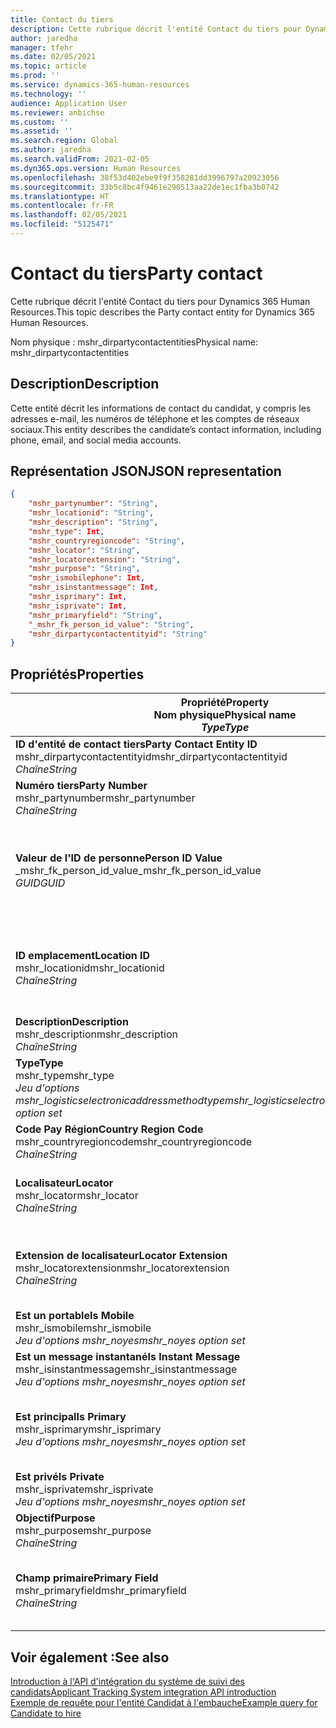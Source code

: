 ```yaml
---
title: Contact du tiers
description: Cette rubrique décrit l'entité Contact du tiers pour Dynamics 365 Human Resources.
author: jaredha
manager: tfehr
ms.date: 02/05/2021
ms.topic: article
ms.prod: ''
ms.service: dynamics-365-human-resources
ms.technology: ''
audience: Application User
ms.reviewer: anbichse
ms.custom: ''
ms.assetid: ''
ms.search.region: Global
ms.author: jaredha
ms.search.validFrom: 2021-02-05
ms.dyn365.ops.version: Human Resources
ms.openlocfilehash: 38f53d402ebe9f9f358281dd3996797a20923056
ms.sourcegitcommit: 33b5c8bc4f9461e290513aa22de1ec1fba3b0742
ms.translationtype: HT
ms.contentlocale: fr-FR
ms.lasthandoff: 02/05/2021
ms.locfileid: "5125471"
---
```

# <a name="party-contact"></a><span data-ttu-id="af5e9-103">Contact du tiers</span><span class="sxs-lookup"><span data-stu-id="af5e9-103">Party contact</span></span>

<span data-ttu-id="af5e9-104">Cette rubrique décrit l'entité Contact du tiers pour Dynamics 365 Human Resources.</span><span class="sxs-lookup"><span data-stu-id="af5e9-104">This topic describes the Party contact entity for Dynamics 365 Human Resources.</span></span>

<span data-ttu-id="af5e9-105">Nom physique : mshr_dirpartycontactentities</span><span class="sxs-lookup"><span data-stu-id="af5e9-105">Physical name: mshr_dirpartycontactentities</span></span>

## <a name="description"></a><span data-ttu-id="af5e9-106">Description</span><span class="sxs-lookup"><span data-stu-id="af5e9-106">Description</span></span>

<span data-ttu-id="af5e9-107">Cette entité décrit les informations de contact du candidat, y compris les adresses e-mail, les numéros de téléphone et les comptes de réseaux sociaux.</span><span class="sxs-lookup"><span data-stu-id="af5e9-107">This entity describes the candidate’s contact information, including phone, email, and social media accounts.</span></span>

## <a name="json-representation"></a><span data-ttu-id="af5e9-108">Représentation JSON</span><span class="sxs-lookup"><span data-stu-id="af5e9-108">JSON representation</span></span>

```json
{
    "mshr_partynumber": "String",
    "mshr_locationid": "String",
    "mshr_description": "String",
    "mshr_type": Int,
    "mshr_countryregioncode": "String",
    "mshr_locator": "String",
    "mshr_locatorextension": "String",
    "mshr_purpose": "String",
    "mshr_ismobilephone": Int,
    "mshr_isinstantmessage": Int,
    "mshr_isprimary": Int,
    "mshr_isprivate": Int,
    "mshr_primaryfield": "String",
    "_mshr_fk_person_id_value": "String",
    "mshr_dirpartycontactentityid": "String"
}
```

## <a name="properties"></a><span data-ttu-id="af5e9-109">Propriétés</span><span class="sxs-lookup"><span data-stu-id="af5e9-109">Properties</span></span>

| <span data-ttu-id="af5e9-110">Propriété</span><span class="sxs-lookup"><span data-stu-id="af5e9-110">Property</span></span><br><span data-ttu-id="af5e9-111">**Nom physique**</span><span class="sxs-lookup"><span data-stu-id="af5e9-111">**Physical name**</span></span><br><span data-ttu-id="af5e9-112">**_Type_**</span><span class="sxs-lookup"><span data-stu-id="af5e9-112">**_Type_**</span></span> | <span data-ttu-id="af5e9-113">Cas d’emploi</span><span class="sxs-lookup"><span data-stu-id="af5e9-113">Use</span></span> | <span data-ttu-id="af5e9-114">Description</span><span class="sxs-lookup"><span data-stu-id="af5e9-114">Description</span></span> |
| --- | --- | --- |
| <span data-ttu-id="af5e9-115">**ID d'entité de contact tiers**</span><span class="sxs-lookup"><span data-stu-id="af5e9-115">**Party Contact Entity ID**</span></span><br><span data-ttu-id="af5e9-116">mshr_dirpartycontactentityid</span><span class="sxs-lookup"><span data-stu-id="af5e9-116">mshr_dirpartycontactentityid</span></span><br><span data-ttu-id="af5e9-117">*Chaîne*</span><span class="sxs-lookup"><span data-stu-id="af5e9-117">*String*</span></span> | <span data-ttu-id="af5e9-118">Lecture seule</span><span class="sxs-lookup"><span data-stu-id="af5e9-118">Read-only</span></span><br><span data-ttu-id="af5e9-119">Requis</span><span class="sxs-lookup"><span data-stu-id="af5e9-119">Required</span></span> | <span data-ttu-id="af5e9-120">Identificateur unique généré par le système pour l'enregistrement d'entité.</span><span class="sxs-lookup"><span data-stu-id="af5e9-120">System-generated unique identifier for the entity record.</span></span> |
| <span data-ttu-id="af5e9-121">**Numéro tiers**</span><span class="sxs-lookup"><span data-stu-id="af5e9-121">**Party Number**</span></span><br><span data-ttu-id="af5e9-122">mshr_partynumber</span><span class="sxs-lookup"><span data-stu-id="af5e9-122">mshr_partynumber</span></span><br><span data-ttu-id="af5e9-123">*Chaîne*</span><span class="sxs-lookup"><span data-stu-id="af5e9-123">*String*</span></span> | <span data-ttu-id="af5e9-124">Lecture/écriture</span><span class="sxs-lookup"><span data-stu-id="af5e9-124">Read/write</span></span><br><span data-ttu-id="af5e9-125">Requis</span><span class="sxs-lookup"><span data-stu-id="af5e9-125">Required</span></span> | <span data-ttu-id="af5e9-126">L'ID de l'enregistrement de tiers (personne) associé.</span><span class="sxs-lookup"><span data-stu-id="af5e9-126">The ID of the associated party (person) record.</span></span> |
| <span data-ttu-id="af5e9-127">**Valeur de l'ID de personne**</span><span class="sxs-lookup"><span data-stu-id="af5e9-127">**Person ID Value**</span></span><br><span data-ttu-id="af5e9-128">_mshr_fk_person_id_value</span><span class="sxs-lookup"><span data-stu-id="af5e9-128">_mshr_fk_person_id_value</span></span><br><span data-ttu-id="af5e9-129">*GUID*</span><span class="sxs-lookup"><span data-stu-id="af5e9-129">*GUID*</span></span> | <span data-ttu-id="af5e9-130">Lecture seule</span><span class="sxs-lookup"><span data-stu-id="af5e9-130">Read-only</span></span><br><span data-ttu-id="af5e9-131">Requis</span><span class="sxs-lookup"><span data-stu-id="af5e9-131">Required</span></span><br><span data-ttu-id="af5e9-132">Clé étrangère : mshr_dirpersonentityid de l'entité mshr_dirpersonentity</span><span class="sxs-lookup"><span data-stu-id="af5e9-132">Foreign key: mshr_dirpersonentityid of mshr_dirpersonentity</span></span> | <span data-ttu-id="af5e9-133">Identificateur généré par le système de l'enregistrement de l'entité de tiers (personne).</span><span class="sxs-lookup"><span data-stu-id="af5e9-133">The system-generated identifier of the party (person) entity record.</span></span> |
| <span data-ttu-id="af5e9-134">**ID emplacement**</span><span class="sxs-lookup"><span data-stu-id="af5e9-134">**Location ID**</span></span><br><span data-ttu-id="af5e9-135">mshr_locationid</span><span class="sxs-lookup"><span data-stu-id="af5e9-135">mshr_locationid</span></span><br><span data-ttu-id="af5e9-136">*Chaîne*</span><span class="sxs-lookup"><span data-stu-id="af5e9-136">*String*</span></span> | <span data-ttu-id="af5e9-137">Lecture/écriture</span><span class="sxs-lookup"><span data-stu-id="af5e9-137">Read/write</span></span><br><span data-ttu-id="af5e9-138">Requis</span><span class="sxs-lookup"><span data-stu-id="af5e9-138">Required</span></span> | <span data-ttu-id="af5e9-139">ID d'emplacement de l'enregistrement d'adresse.</span><span class="sxs-lookup"><span data-stu-id="af5e9-139">The location ID of the address record.</span></span> <span data-ttu-id="af5e9-140">Configuré dans l'entité mshr_logisticspostaladdresslocationcdsentity.</span><span class="sxs-lookup"><span data-stu-id="af5e9-140">Set up in mshr_logisticspostaladdresslocationcdsentity entity.</span></span> |
| <span data-ttu-id="af5e9-141">**Description**</span><span class="sxs-lookup"><span data-stu-id="af5e9-141">**Description**</span></span><br><span data-ttu-id="af5e9-142">mshr_description</span><span class="sxs-lookup"><span data-stu-id="af5e9-142">mshr_description</span></span><br><span data-ttu-id="af5e9-143">*Chaîne*</span><span class="sxs-lookup"><span data-stu-id="af5e9-143">*String*</span></span> | <span data-ttu-id="af5e9-144">Lecture/écriture</span><span class="sxs-lookup"><span data-stu-id="af5e9-144">Read/write</span></span><br><span data-ttu-id="af5e9-145">Requis</span><span class="sxs-lookup"><span data-stu-id="af5e9-145">Required</span></span> | <span data-ttu-id="af5e9-146">Description des coordonnées.</span><span class="sxs-lookup"><span data-stu-id="af5e9-146">The description of the contact details.</span></span> |
| <span data-ttu-id="af5e9-147">**Type**</span><span class="sxs-lookup"><span data-stu-id="af5e9-147">**Type**</span></span><br><span data-ttu-id="af5e9-148">mshr_type</span><span class="sxs-lookup"><span data-stu-id="af5e9-148">mshr_type</span></span><br><span data-ttu-id="af5e9-149">*Jeu d'options mshr_logisticselectronicaddressmethodtype*</span><span class="sxs-lookup"><span data-stu-id="af5e9-149">*mshr_logisticselectronicaddressmethodtype option set*</span></span> | <span data-ttu-id="af5e9-150">Lecture/écriture</span><span class="sxs-lookup"><span data-stu-id="af5e9-150">Read/write</span></span><br><span data-ttu-id="af5e9-151">Requis</span><span class="sxs-lookup"><span data-stu-id="af5e9-151">Required</span></span> | <span data-ttu-id="af5e9-152">Type de détail du contact.</span><span class="sxs-lookup"><span data-stu-id="af5e9-152">The contact detail type.</span></span> |
| <span data-ttu-id="af5e9-153">**Code Pay Région**</span><span class="sxs-lookup"><span data-stu-id="af5e9-153">**Country Region Code**</span></span><br><span data-ttu-id="af5e9-154">mshr_countryregioncode</span><span class="sxs-lookup"><span data-stu-id="af5e9-154">mshr_countryregioncode</span></span><br><span data-ttu-id="af5e9-155">*Chaîne*</span><span class="sxs-lookup"><span data-stu-id="af5e9-155">*String*</span></span> | <span data-ttu-id="af5e9-156">Lecture/écriture</span><span class="sxs-lookup"><span data-stu-id="af5e9-156">Read/write</span></span><br><span data-ttu-id="af5e9-157">Facultatif</span><span class="sxs-lookup"><span data-stu-id="af5e9-157">Optional</span></span> | <span data-ttu-id="af5e9-158">Pays ou région de l'adresse.</span><span class="sxs-lookup"><span data-stu-id="af5e9-158">The country or region of the address.</span></span> |
| <span data-ttu-id="af5e9-159">**Localisateur**</span><span class="sxs-lookup"><span data-stu-id="af5e9-159">**Locator**</span></span><br><span data-ttu-id="af5e9-160">mshr_locator</span><span class="sxs-lookup"><span data-stu-id="af5e9-160">mshr_locator</span></span><br><span data-ttu-id="af5e9-161">*Chaîne*</span><span class="sxs-lookup"><span data-stu-id="af5e9-161">*String*</span></span> | <span data-ttu-id="af5e9-162">Lecture/écriture</span><span class="sxs-lookup"><span data-stu-id="af5e9-162">Read/write</span></span><br><span data-ttu-id="af5e9-163">Facultatif</span><span class="sxs-lookup"><span data-stu-id="af5e9-163">Optional</span></span> | <span data-ttu-id="af5e9-164">Détails du contact.</span><span class="sxs-lookup"><span data-stu-id="af5e9-164">The contact details.</span></span> <span data-ttu-id="af5e9-165">Par exemple, si le type est **Adresse e-mail**, alors ce champ contient l'adresse e-mail du candidat.</span><span class="sxs-lookup"><span data-stu-id="af5e9-165">For example, if the type is **Email address**, then this field contains the candidate’s email address.</span></span> |
| <span data-ttu-id="af5e9-166">**Extension de localisateur**</span><span class="sxs-lookup"><span data-stu-id="af5e9-166">**Locator Extension**</span></span><br><span data-ttu-id="af5e9-167">mshr_locatorextension</span><span class="sxs-lookup"><span data-stu-id="af5e9-167">mshr_locatorextension</span></span><br><span data-ttu-id="af5e9-168">*Chaîne*</span><span class="sxs-lookup"><span data-stu-id="af5e9-168">*String*</span></span> | <span data-ttu-id="af5e9-169">Lecture/écriture</span><span class="sxs-lookup"><span data-stu-id="af5e9-169">Read/write</span></span><br><span data-ttu-id="af5e9-170">Facultatif</span><span class="sxs-lookup"><span data-stu-id="af5e9-170">Optional</span></span> | <span data-ttu-id="af5e9-171">Extension du localisateur.</span><span class="sxs-lookup"><span data-stu-id="af5e9-171">The locator extension.</span></span> <span data-ttu-id="af5e9-172">Par exemple, si le type est **Téléphone**, alors cette propriété contiendra l'extension du numéro de téléphone.</span><span class="sxs-lookup"><span data-stu-id="af5e9-172">For example, if the type is **Phone**, then this property would contain the phone number extension.</span></span> |
| <span data-ttu-id="af5e9-173">**Est un portable**</span><span class="sxs-lookup"><span data-stu-id="af5e9-173">**Is Mobile**</span></span><br><span data-ttu-id="af5e9-174">mshr_ismobile</span><span class="sxs-lookup"><span data-stu-id="af5e9-174">mshr_ismobile</span></span><br><span data-ttu-id="af5e9-175">*Jeu d'options mshr_noyes*</span><span class="sxs-lookup"><span data-stu-id="af5e9-175">*mshr_noyes option set*</span></span> | <span data-ttu-id="af5e9-176">Lecture/écriture</span><span class="sxs-lookup"><span data-stu-id="af5e9-176">Read/write</span></span><br><span data-ttu-id="af5e9-177">Requis</span><span class="sxs-lookup"><span data-stu-id="af5e9-177">Required</span></span> | <span data-ttu-id="af5e9-178">Spécifie si le téléphone est un numéro de mobile.</span><span class="sxs-lookup"><span data-stu-id="af5e9-178">Specifies whether the phone is a mobile number.</span></span> |
| <span data-ttu-id="af5e9-179">**Est un message instantané**</span><span class="sxs-lookup"><span data-stu-id="af5e9-179">**Is Instant Message**</span></span><br><span data-ttu-id="af5e9-180">mshr_isinstantmessage</span><span class="sxs-lookup"><span data-stu-id="af5e9-180">mshr_isinstantmessage</span></span><br><span data-ttu-id="af5e9-181">*Jeu d'options mshr_noyes*</span><span class="sxs-lookup"><span data-stu-id="af5e9-181">*mshr_noyes option set*</span></span> | <span data-ttu-id="af5e9-182">Lecture/écriture</span><span class="sxs-lookup"><span data-stu-id="af5e9-182">Read/write</span></span><br><span data-ttu-id="af5e9-183">Requis</span><span class="sxs-lookup"><span data-stu-id="af5e9-183">Required</span></span> | <span data-ttu-id="af5e9-184">Spécifie si le téléphone est activé pour la messagerie instantanée.</span><span class="sxs-lookup"><span data-stu-id="af5e9-184">Specifies whether the phone is enabled for instant messaging.</span></span> |
| <span data-ttu-id="af5e9-185">**Est principal**</span><span class="sxs-lookup"><span data-stu-id="af5e9-185">**Is Primary**</span></span><br><span data-ttu-id="af5e9-186">mshr_isprimary</span><span class="sxs-lookup"><span data-stu-id="af5e9-186">mshr_isprimary</span></span><br><span data-ttu-id="af5e9-187">*Jeu d'options mshr_noyes*</span><span class="sxs-lookup"><span data-stu-id="af5e9-187">*mshr_noyes option set*</span></span> | <span data-ttu-id="af5e9-188">Lecture/écriture</span><span class="sxs-lookup"><span data-stu-id="af5e9-188">Read/write</span></span><br><span data-ttu-id="af5e9-189">Requis</span><span class="sxs-lookup"><span data-stu-id="af5e9-189">Required</span></span> | <span data-ttu-id="af5e9-190">Détermine le contact principal du type de contact.</span><span class="sxs-lookup"><span data-stu-id="af5e9-190">Determines the primary contact of the contact type.</span></span> <span data-ttu-id="af5e9-191">Il ne doit y avoir qu'un seul enregistrement principal par type de contact.</span><span class="sxs-lookup"><span data-stu-id="af5e9-191">There must be only one primary record per contact type.</span></span> |
| <span data-ttu-id="af5e9-192">**Est privé**</span><span class="sxs-lookup"><span data-stu-id="af5e9-192">**Is Private**</span></span><br><span data-ttu-id="af5e9-193">mshr_isprivate</span><span class="sxs-lookup"><span data-stu-id="af5e9-193">mshr_isprivate</span></span><br><span data-ttu-id="af5e9-194">*Jeu d'options mshr_noyes*</span><span class="sxs-lookup"><span data-stu-id="af5e9-194">*mshr_noyes option set*</span></span> | <span data-ttu-id="af5e9-195">Lecture/écriture</span><span class="sxs-lookup"><span data-stu-id="af5e9-195">Read/write</span></span><br><span data-ttu-id="af5e9-196">Requis</span><span class="sxs-lookup"><span data-stu-id="af5e9-196">Required</span></span> | <span data-ttu-id="af5e9-197">Identifie si cette adresse est une adresse privée pour la personne.</span><span class="sxs-lookup"><span data-stu-id="af5e9-197">Identifies whether this address is a private address for the person.</span></span> |
| <span data-ttu-id="af5e9-198">**Objectif**</span><span class="sxs-lookup"><span data-stu-id="af5e9-198">**Purpose**</span></span><br><span data-ttu-id="af5e9-199">mshr_purpose</span><span class="sxs-lookup"><span data-stu-id="af5e9-199">mshr_purpose</span></span><br><span data-ttu-id="af5e9-200">*Chaîne*</span><span class="sxs-lookup"><span data-stu-id="af5e9-200">*String*</span></span> | <span data-ttu-id="af5e9-201">Lecture/écriture</span><span class="sxs-lookup"><span data-stu-id="af5e9-201">Read/write</span></span><br><span data-ttu-id="af5e9-202">Facultatif</span><span class="sxs-lookup"><span data-stu-id="af5e9-202">Optional</span></span> | <span data-ttu-id="af5e9-203">Objectif/rôle des coordonnées.</span><span class="sxs-lookup"><span data-stu-id="af5e9-203">The purpose/role of the contact details.</span></span> |
| <span data-ttu-id="af5e9-204">**Champ primaire**</span><span class="sxs-lookup"><span data-stu-id="af5e9-204">**Primary Field**</span></span><br><span data-ttu-id="af5e9-205">mshr_primaryfield</span><span class="sxs-lookup"><span data-stu-id="af5e9-205">mshr_primaryfield</span></span><br><span data-ttu-id="af5e9-206">*Chaîne*</span><span class="sxs-lookup"><span data-stu-id="af5e9-206">*String*</span></span> | <span data-ttu-id="af5e9-207">Lecture seule</span><span class="sxs-lookup"><span data-stu-id="af5e9-207">Read-only</span></span><br><span data-ttu-id="af5e9-208">Requis</span><span class="sxs-lookup"><span data-stu-id="af5e9-208">Required</span></span> | <span data-ttu-id="af5e9-209">Champ utilisé comme identifiant principal de l'enregistrement d'entité.</span><span class="sxs-lookup"><span data-stu-id="af5e9-209">Field used as a primary identifier of the entity record.</span></span> <span data-ttu-id="af5e9-210">Combinaison de numéro de tiers, type, description et localisateur.</span><span class="sxs-lookup"><span data-stu-id="af5e9-210">Combination of party number, type, description, and locator.</span></span> |

## <a name="see-also"></a><span data-ttu-id="af5e9-211">Voir également :</span><span class="sxs-lookup"><span data-stu-id="af5e9-211">See also</span></span>

[<span data-ttu-id="af5e9-212">Introduction à l'API d'intégration du système de suivi des candidats</span><span class="sxs-lookup"><span data-stu-id="af5e9-212">Applicant Tracking System integration API introduction</span></span>](hr-admin-integration-ats-api-introduction.md)<br>
[<span data-ttu-id="af5e9-213">Exemple de requête pour l'entité Candidat à l'embauche</span><span class="sxs-lookup"><span data-stu-id="af5e9-213">Example query for Candidate to hire</span></span>](hr-admin-integration-ats-api-candidate-to-hire-example-query.md)

